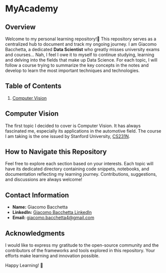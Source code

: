 # MyAcademy

## Overview

Welcome to my personal learning repository!🚀 
This repository serves as a centralized hub to document and track my ongoing journey. 
I am Giacomo Bacchetta, a dedicated **Data Scientist** who greatly misses university exams and courses...
Nah, I feel I owe it to myself to continue studying, learning and delving into the fields that make up Data Science.
For each topic, I will follow a course trying to summarize the key concepts in the notes and develop to learn the most important techniques and technologies.

## Table of Contents

<!-- 1. [Pyomo](#pyomo) -->
1. [Computer Vision](#computer-vision)
<!-- 3. [Time Series Analysis](#time-series-analysis)
4. [AI Applied to Transportation Case Studies](#ai-applied-to-transportation-case-studies)

## Pyomo

In this section, I delve into Pyomo, an open-source optimization modeling language for Python. From basic concepts to advanced optimization techniques, I aim to build a comprehensive understanding of Pyomo and its applications. -->

## Computer Vision

The first topic I decided to cover is Computer Vision. It has always fascinated me, especially its applications in the automotive field.
The course I am taking is the one issued by Stanford University, [CS231N](https://www.youtube.com/playlist?list=PLf7L7Kg8_FNxHATtLwDceyh72QQL9pvpQ).

<!-- ## Time Series Analysis

Time series analysis is a crucial aspect of data science, and in this section, I will dive into various methods and models for analyzing time-dependent data. From traditional statistical methods to advanced machine learning models, I aim to master the art of time series analysis.

## AI Applied to Transportation Case Studies

Transportation is a fascinating domain, and I am particularly intrigued by the application of artificial intelligence in solving real-world transportation challenges. This section will showcase my exploration of AI techniques applied to transportation case studies, demonstrating how data science can enhance efficiency and decision-making in this field. -->

## How to Navigate this Repository

Feel free to explore each section based on your interests. Each topic will have its dedicated directory containing code snippets, notebooks, and documentation reflecting my learning journey. Contributions, suggestions, and discussions are always welcome!

## Contact Information

- **Name:** Giacomo Bacchetta
- **LinkedIn:** [Giacomo Bacchetta LinkedIn](https://www.linkedin.com/in/giacomo-bacchetta)
- **Email:** giacomo.bacchetta4@gmail.com

## Acknowledgments

I would like to express my gratitude to the open-source community and the contributors of the frameworks and tools explored in this repository. Your efforts make learning and innovation possible.

Happy Learning! 🚀
 
